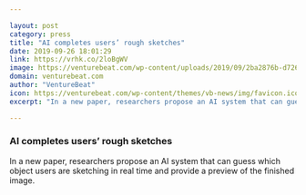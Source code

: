 ```yaml
---

layout: post
category: press
title: "AI completes users’ rough sketches"
date: 2019-09-26 18:01:29
link: https://vrhk.co/2loBgWV
image: https://venturebeat.com/wp-content/uploads/2019/09/2ba2876b-d726-407e-8b12-56ff3f9bfecc-e1569520428603.png?w=1200&strip=all
domain: venturebeat.com
author: "VentureBeat"
icon: https://venturebeat.com/wp-content/themes/vb-news/img/favicon.ico
excerpt: "In a new paper, researchers propose an AI system that can guess which object users are sketching in real time and provide a preview of the finished image."

---
```


### AI completes users’ rough sketches

In a new paper, researchers propose an AI system that can guess which object users are sketching in real time and provide a preview of the finished image.